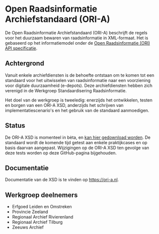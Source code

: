 # Open Raadsinformatie Archiefstandaard (ORI-A)

De Open Raadsinformatie Archiefstandaard (ORI-A) beschrijft de regels voor het duurzaam bewaren van raadsinformatie in XML-formaat. Het is gebaseerd op het informatiemodel onder de [Open Raadsinformatie (ORI) API specificatie](https://github.com/VNG-Realisatie/ODS-Open-Raadsinformatie). 

## Achtergrond

Vanuit enkele archiefdiensten is de behoefte ontstaan om te komen tot een standaard voor het uitwisselen van raadsinformatie naar een voorziening voor digitale duurzaamheid (e-depots). Deze archiefdiensten hebben zich verenigd in de Werkgroep Standaardisering Raadsinformatie. 

Het doel van de werkgroep is tweeledig: enerzijds het ontwikkelen, testen en borgen van een ORI-A XSD, anderzijds het schrijven van implementatiescenario's en het gebruik van de standaard aanmoedigen.

## Status

De ORI-A XSD is momenteel in bèta, en [kan hier gedownload worden](https://github.com/Regionaal-Archief-Rivierenland/ORI-XSD/releases). De standaard wordt de komende tijd getest aan enkele praktijkcases en op basis daarvan aangepast. Wijzigingen op de ORI-A XSD ten gevolge van deze tests worden op deze GitHub-pagina bijgehouden.

## Documentatie

Documentatie van de XSD is te vinden op <https://ori-a.nl>.

## Werkgroep deelnemers

* Erfgoed Leiden en Omstreken
* Provincie Zeeland
* Regionaal Archief Rivierenland
* Regionaal Archief Tilburg
* Zeeuws Archief
